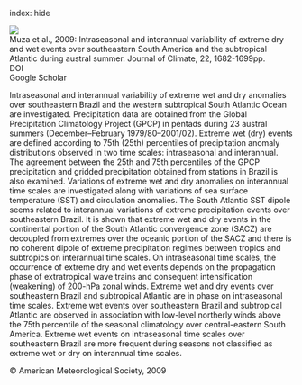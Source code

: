 index: hide

<div class="Citation">
    <div class="Citation-thumb CitationThumb-linked"  data-href="https://doi.org/10.1175/2008jcli2257.1">
      <img src="https://static.claimspace.cloud/climate-study-static/refs/thumbs/14/Muza_et_al_2009-thumb.png" />
    </div>

  <div class="Citation-body">
    <div class="Citation-text">Muza et al., 2009: Intraseasonal and interannual variability of extreme dry and wet events over southeastern South America and the subtropical Atlantic during austral summer. <span class="Article-journal">Journal of Climate, </span><span class="Article-volume">22, </span>1682-1699pp.</div>
    <div class="Citation-links">
      <div class="CitationLink" data-href="https://doi.org/10.1175/2008jcli2257.1">
        <div class="CitationLink-icon CitationLink-Doi"></div>
        <div class="CitationLink-text">DOI</div>
      </div>
      <div class="CitationLink" data-href="https://scholar.google.com/scholar?q=10.1175/2008jcli2257.1">
        <div class="CitationLink-icon CitationLink-Scholar"></div>
        <div class="CitationLink-text">Google Scholar</div>
      </div>
    </div>
  </div>
</div>

Intraseasonal and interannual variability of extreme wet and dry anomalies over southeastern Brazil and the western subtropical South Atlantic Ocean are investigated. Precipitation data are obtained from the Global Precipitation Climatology Project (GPCP) in pentads during 23 austral summers (December–February 1979/80–2001/02). Extreme wet (dry) events are defined according to 75th (25th) percentiles of precipitation anomaly distributions observed in two time scales: intraseasonal and interannual. The agreement between the 25th and 75th percentiles of the GPCP precipitation and gridded precipitation obtained from stations in Brazil is also examined. Variations of extreme wet and dry anomalies on interannual time scales are investigated along with variations of sea surface temperature (SST) and circulation anomalies. The South Atlantic SST dipole seems related to interannual variations of extreme precipitation events over southeastern Brazil. It is shown that extreme wet and dry events in the continental portion of the South Atlantic convergence zone (SACZ) are decoupled from extremes over the oceanic portion of the SACZ and there is no coherent dipole of extreme precipitation regimes between tropics and subtropics on interannual time scales. On intraseasonal time scales, the occurrence of extreme dry and wet events depends on the propagation phase of extratropical wave trains and consequent intensification (weakening) of 200-hPa zonal winds. Extreme wet and dry events over southeastern Brazil and subtropical Atlantic are in phase on intraseasonal time scales. Extreme wet events over southeastern Brazil and subtropical Atlantic are observed in association with low-level northerly winds above the 75th percentile of the seasonal climatology over central-eastern South America. Extreme wet events on intraseasonal time scales over southeastern Brazil are more frequent during seasons not classified as extreme wet or dry on interannual time scales.

<div class="Citation-copy">
&copy; American Meteorological Society, 2009
</div>